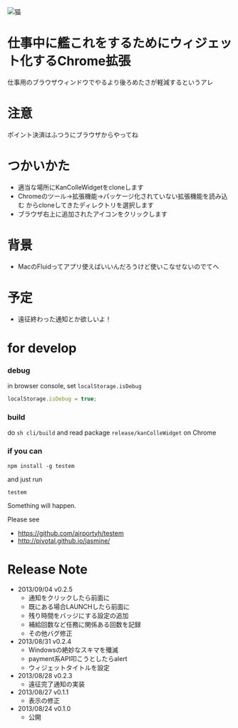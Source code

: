 ![猫](src/img/icon.png)
# 仕事中に艦これをするためにウィジェット化するChrome拡張
仕事用のブラウザウィンドウでやるより後ろめたさが軽減するというアレ

# 注意
ポイント決済はふつうにブラウザからやってね

# つかいかた
- 適当な場所にKanColleWidgetをcloneします
- Chromeのツール→拡張機能→パッケージ化されていない拡張機能を読み込む からcloneしてきたディレクトリを選択します
- ブラウザ右上に追加されたアイコンをクリックします

# 背景
- MacのFluidってアプリ使えばいいんだろうけど使いこなせないのでてへ

# 予定
- 遠征終わった通知とか欲しいよ！

# for develop
### debug
in browser console, set `localStorage.isDebug`

```javascript
localStorage.isDebug = true;
```

### build
do `sh cli/build`
and read package `release/kanColleWidget` on Chrome

### if you can
```
npm install -g testem
```
and just run
```
testem
```
Something will happen.

Please see
- https://github.com/airportyh/testem
- http://pivotal.github.io/jasmine/


# Release Note

- 2013/09/04 v0.2.5
    - 通知をクリックしたら前面に
    - 既にある場合LAUNCHしたら前面に
    - 残り時間をバッジにする設定の追加
    - 補給回数など任務に関係ある回数を記録
    - その他バグ修正
- 2013/08/31 v0.2.4
    - Windowsの絶妙なスキマを殲滅
    - payment系API叩こうとしたらalert
    - ウィジェットタイトルを設定
- 2013/08/28 v0.2.3
    - 遠征完了通知の実装
- 2013/08/27 v0.1.1
    - 表示の修正
- 2013/08/24 v0.1.0
    - 公開
